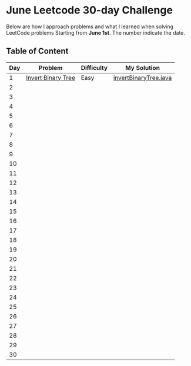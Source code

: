 # June Leetcode 30-day Challenge

Below are how I approach problems and what I learned when solving LeetCode problems Starting from **June 1st**. The number indicate the date.

## Table of Content

| Day | Problem                                                                                                               | Difficulty | My Solution                                                                                                                               |
| --- | --------------------------------------------------------------------------------------------------------------------- | ---------- | ----------------------------------------------------------------------------------------------------------------------------------------- |
| 1   | [Invert Binary Tree](https://leetcode.com/problems/invert-binary-tree/)                                               | Easy       | [invertBinaryTree.java](https://github.com/hieuvanle/codingChallenge/blob/master/leetcodeProblems/01-invertBinaryTree.java)                                |                                                                                                |
| 2   |                                                                                                                       |            |                                                                                                                                           |
| 3   |                                                                                                                       |            |                                                                                                                                           |
| 4   |                                                                                                                       |            |                                                                                                                                           |
| 5   |                                                                                                                       |            |                                                                                                                                           |
| 6   |                                                                                                                       |            |                                                                                                                                           |
| 7   |                                                                                                                       |            |                                                                                                                                           |
| 8   |                                                                                                                       |            |                                                                                                                                           |
| 9   |                                                                                                                       |            |                                                                                                                                           |
| 10  |                                                                                                                       |            |                                                                                                                                           |
| 11  |                                                                                                                       |            |                                                                                                                                           |
| 12  |                                                                                                                       |            |                                                                                                                                           |
| 13  |                                                                                                                       |            |                                                                                                                                           |
| 14  |                                                                                                                       |            |                                                                                                                                           |
| 15  |                                                                                                                       |            |                                                                                                                                           |
| 16  |                                                                                                                       |            |                                                                                                                                           |
| 17  |                                                                                                                       |            |                                                                                                                                           |
| 18  |                                                                                                                       |            |                                                                                                                                           |
| 19  |                                                                                                                       |            |                                                                                                                                           |
| 20  |                                                                                                                       |            |                                                                                                                                           |
| 21  |                                                                                                                       |            |                                                                                                                                           |
| 22  |                                                                                                                       |            |                                                                                                                                           |
| 23  |                                                                                                                       |            |                                                                                                                                           |
| 24  |                                                                                                                       |            |                                                                                                                                           |
| 25  |                                                                                                                       |            |                                                                                                                                           |
| 26  |                                                                                                                       |            |                                                                                                                                           |
| 27  |                                                                                                                       |            |                                                                                                                                           |
| 28  |                                                                                                                       |            |                                                                                                                                           |
| 29  |                                                                                                                       |            |                                                                                                                                           |
| 30  |                                                                                                                       |            |                                                                                                                                           |
                                                                                                                                           
